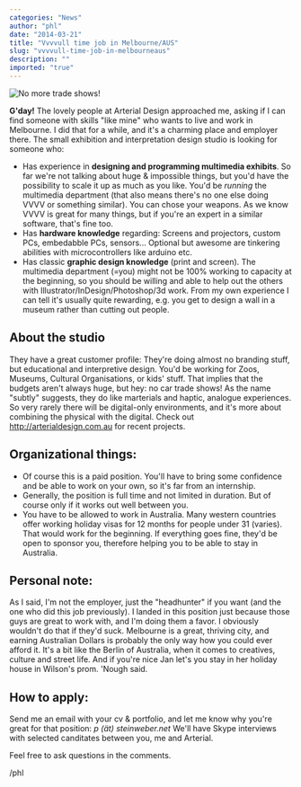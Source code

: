 ```yaml
---
categories: "News"
author: "phl"
date: "2014-03-21"
title: "Vvvvull time job in Melbourne/AUS"
slug: "vvvvull-time-job-in-melbourneaus"
description: ""
imported: "true"
---
```



![No more trade shows!](Screen%20Shot%20201_r.png) 

**G'day!** The lovely people at Arterial Design approached me, asking if I can find someone with skills "like mine" who wants to live and work in Melbourne. I did that for a while, and it's a charming place and employer there. The small exhibition and interpretation design studio is looking for someone who:

* Has experience in **designing and programming multimedia exhibits**. So far we're not talking about huge & impossible things, but you'd have the possibility to scale it up as much as you like. You'd be *running* the multimedia department (that also means there's no one else doing VVVV or something similar). You can chose your weapons. As we know VVVV is great for many things, but if you're an expert in a similar software, that's fine too.
* Has **hardware knowledge** regarding: Screens and projectors, custom PCs, embedabble PCs, sensors... Optional but awesome are tinkering abilities with microcontrollers like arduino etc.
* Has classic **graphic design knowledge** (print and screen). The multimedia department (=you) might not be 100% working to capacity at the beginning, so you should be willing and able to help out the others with Illustrator/InDesign/Photoshop/3d work. From my own experience I can tell it's usually quite rewarding, e.g. you get to design a wall in a museum rather than cutting out people.

##  About the studio
They have a great customer profile: They're doing almost no branding stuff, but educational and interpretive design. You'd be working for Zoos, Museums, Cultural Organisations, or kids' stuff. That implies that the budgets aren't always huge, but hey: no car trade shows!
As the name "subtly" suggests, they do like marterials and haptic, analogue experiences. So very rarely there will be digital-only environments, and it's more about combining the physical with the digital. 
Check out   <http://arterialdesign.com.au> for recent projects.

##  Organizational things: 
* Of course this is a paid position. You'll have to bring some confidence and be able to work on your own, so it's far from an internship.
* Generally, the position is full time and not limited in duration. But of course only if it works out well between you.
* You have to be allowed to work in Australia. Many western countries offer working holiday visas for 12 months for people under 31 (varies). That would work for the beginning. If everything goes fine, they'd be open to sponsor you, therefore helping you to be able to stay in Australia.

##  Personal note:
As I said, I'm not the employer, just the "headhunter" if you want (and the one who did this job previously). I landed in this position just because those guys are great to work with, and I'm doing them a favor. I obviously wouldn't do that if they'd suck. 
Melbourne is a great, thriving city, and earning Australian Dollars is probably the only way how you could ever afford it. It's a bit like the Berlin of Australia, when it comes to creatives, culture and street life.  And if you're nice Jan let's you stay in her holiday house in Wilson's prom. 'Nough said.

##  How to apply:
Send me an email with your cv & portfolio, and let me know why you're great for that position: 
*p (ät) steinweber.net*
We'll have Skype interviews with selected canditates between you, me and Arterial.

Feel free to ask questions in the comments.

/phl